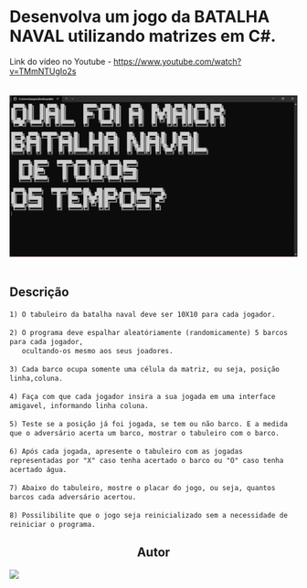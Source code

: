 # Desenvolva um jogo da BATALHA NAVAL utilizando matrizes em C#. 
Link do vídeo no Youtube - https://www.youtube.com/watch?v=TMmNTUgIo2s
<br>
<br>    
<img src = "./img/Captura de tela 2023-10-17 184602.png">
<br>
<br> 

## Descrição 
    1) O tabuleiro da batalha naval deve ser 10X10 para cada jogador. 

    2) O programa deve espalhar aleatóriamente (randomicamente) 5 barcos para cada jogador,
       ocultando-os mesmo aos seus joadores.
 
    3) Cada barco ocupa somente uma célula da matriz, ou seja, posição linha,coluna.

    4) Faça com que cada jogador insira a sua jogada em uma interface amigavel, informando linha coluna.

    5) Teste se a posição já foi jogada, se tem ou não barco. E a medida que o adversário acerta um barco, mostrar o tabuleiro com o barco.

    6) Após cada jogada, apresente o tabuleiro com as jogadas representadas por "X" caso tenha acertado o barco ou "O" caso tenha acertado água.

    7) Abaixo do tabuleiro, mostre o placar do jogo, ou seja, quantos barcos cada adversário acertou. 

    8) Possilibilite que o jogo seja reinicializado sem a necessidade de reiniciar o programa. 

<h2 align="center">Autor</h2>
<a href="https://github.com/IsaquePemasi/"><img src="https://avatars.githubusercontent.com/u/76749511?v=4" width=115></a>
